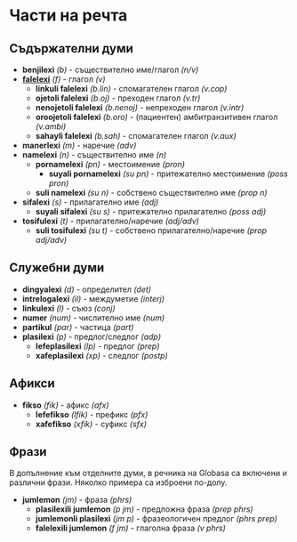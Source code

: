 <h1>Части на речта</h1>
<p>
</p>
<h2>Съдържателни думи</h2>
<ul>
    <li><strong>benjilexi</strong> <em>(b)</em> - съществително име/глагол <em>(n/v)</em></li>
    <li><strong><a href="/eng/gramati/inharelexi#falelexili_klase">falelexi</a></strong> <em>(f)</em> - глагол
        <em>(v)</em>
        <ul>
            <li><strong>linkuli falelexi</strong> <em>(b.lin)</em> - спомагателен глагол <em>(v.cop)</em></li>
            <li><strong>ojetoli falelexi</strong> <em>(b.oj)</em> - преходен глагол <em>(v.tr)</em></li>
            <li><strong>nenojetoli falelexi</strong> <em>(b.nenoj)</em> - непреходен глагол <em>(v.intr)</em></li>
            <li><strong>oroojetoli falelexi</strong> <em>(b.oro)</em> - (пациентен) амбитранзитивен глагол
                <em>(v.ambi)</em></li>
            <li><strong>sahayli falelexi</strong> <em>(b.sah)</em> - спомагателен глагол <em>(v.aux)</em></li>
        </ul>
    </li>
    <li><strong>manerlexi</strong> <em>(m)</em> - наречие <em>(adv)</em></li>
    <li><strong>namelexi</strong> <em>(n)</em> - съществително име <em>(n)</em>
        <ul>
            <li><strong>pornamelexi</strong> <em>(pn)</em> - местоимение <em>(pron)</em>
                <ul>
                    <li><strong>suyali pornamelexi</strong> <em>(su pn)</em> - притежателно местоимение <em>(poss
                            pron)</em>
                    </li>
                </ul>
            </li>
            <li><strong>suli namelexi</strong> <em>(su n)</em> - собствено съществително име <em>(prop n)</em></li>
        </ul>
    </li>
    <li><strong>sifalexi</strong> <em>(s)</em> - прилагателно име <em>(adj)</em>
        <ul>
            <li><strong>suyali sifalexi</strong> <em>(su s)</em> - притежателно прилагателно <em>(poss adj)</em></li>
        </ul>
    </li>
    <li><strong>tosifulexi</strong> <em>(t)</em> - прилагателно/наречие <em>(adj/adv)</em>
        <ul>
            <li><strong>suli tosifulexi</strong> <em>(su t)</em> - собствено прилагателно/наречие <em>(prop
                    adj/adv)</em></li>
        </ul>
    </li>
</ul>
<h2>Служебни думи</h2>
<ul>
    <li><strong>dingyalexi</strong> <em>(d)</em> - определител <em>(det)</em></li>
    <li><strong>intrelogalexi</strong> <em>(il)</em> - междуметие <em>(interj)</em></li>
    <li><strong>linkulexi</strong> <em>(l)</em> - съюз <em>(conj)</em></li>
    <li><strong>numer</strong> <em>(num)</em> - числително име <em>(num)</em></li>
    <li><strong>partikul</strong> <em>(par)</em> - частица <em>(part)</em></li>
    <li><strong>plasilexi</strong> <em>(p)</em> - предлог/следлог <em>(adp)</em>
        <ul>
            <li><strong>lefeplasilexi</strong> <em>(lp)</em> - предлог <em>(prep)</em></li>
            <li><strong>xafeplasilexi</strong> <em>(xp)</em> - следлог <em>(postp)</em></li>
        </ul>
    </li>
</ul>
<h2>Афикси</h2>
<ul>
    <li><strong>fikso</strong> <em>(fik)</em> - афикс <em>(afx)</em>
        <ul>
            <li><strong>lefefikso</strong> <em>(lfik)</em> - префикс <em>(pfx)</em></li>
            <li><strong>xafefikso</strong> <em>(xfik)</em> - суфикс <em>(sfx)</em></li>
        </ul>
    </li>
</ul>
<h2>Фрази</h2>
<p>В допълнение към отделните думи, в речника на Globasa са включени и различни фрази. Няколко примера са изброени
    по-долу. </p>
<ul>
    <li><strong>jumlemon</strong> <em>(jm)</em> - фраза <em>(phrs)</em>
        <ul>
            <li><strong>plasilexili jumlemon</strong> <em>(p jm)</em> - предложна фраза <em>(prep phrs)</em></li>
            <li><strong>jumlemonli plasilexi</strong> <em>(jm p)</em> - фразеологичен предлог <em>(phrs prep)</em></li>
            <li><strong>falelexili jumlemon</strong> <em>(f jm)</em> - глаголна фраза <em>(v phrs)</em></li>
        </ul>
    </li>
</ul>
<p></p>
